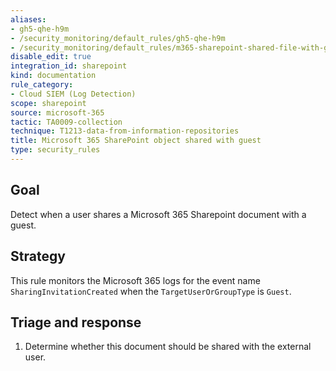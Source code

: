 ```yaml
---
aliases:
- gh5-qhe-h9m
- /security_monitoring/default_rules/gh5-qhe-h9m
- /security_monitoring/default_rules/m365-sharepoint-shared-file-with-guest
disable_edit: true
integration_id: sharepoint
kind: documentation
rule_category:
- Cloud SIEM (Log Detection)
scope: sharepoint
source: microsoft-365
tactic: TA0009-collection
technique: T1213-data-from-information-repositories
title: Microsoft 365 SharePoint object shared with guest
type: security_rules
---
```


## Goal
Detect when a user shares a Microsoft 365 Sharepoint document with a guest.

## Strategy
This rule monitors the Microsoft 365 logs for the event name `SharingInvitationCreated` when the `TargetUserOrGroupType` is `Guest`.

## Triage and response
1. Determine whether this document should be shared with the external user.
